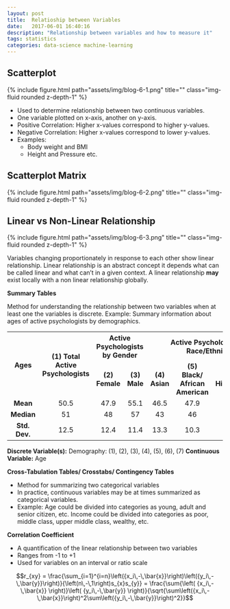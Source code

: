```yaml
---
layout: post
title:  Relatioship between Variables
date:   2017-06-01 16:40:16
description: "Relationship between variables and how to measure it"
tags: statistics
categories: data-science machine-learning
---
```


## Scatterplot

<div class="row justify-content-sm-center">
    <div class="col-sm mt-3 mt-md-0">
        {% include figure.html path="assets/img/blog-6-1.png" title="" class="img-fluid rounded z-depth-1" %}
    </div>
</div>

- Used to determine relationship between two continuous variables.
- One variable plotted on x-axis, another on y-axis.
- Positive Correlation: Higher x-values correspond to higher y-values.
- Negative Correlation: Higher x-values correspond to lower y-values.
- Examples:
    - Body weight and BMI
    - Height and Pressure etc.

## Scatterplot Matrix

<div class="row justify-content-sm-center">
    <div class="col-sm mt-3 mt-md-0">
        {% include figure.html path="assets/img/blog-6-2.png" title="" class="img-fluid rounded z-depth-1" %}
    </div>
</div>

## Linear vs Non-Linear Relationship

<div class="row justify-content-sm-center">
    <div class="col-sm mt-3 mt-md-0">
        {% include figure.html path="assets/img/blog-6-3.png" title="" class="img-fluid rounded z-depth-1" %}
    </div>
</div>

Variables changing proportionately in response to each other show linear relationship. Linear relationship is an abstract concept it depends what can be called linear and what can’t in a given context. A linear relationship **may** exist locally with a non linear relationship globally.

**Summary Tables**

Method for understanding the relationship between two variables when at least one the variables is discrete.
Example: Summary information about ages of active psychologists by demographics.


<table  style="width:100%">
<tr>
<th rowspan="2" style="text-align:center"><strong>Ages</strong></th>
<th rowspan="2" style="text-align:center"><strong>(1) Total Active Psychologists</strong></th>
<th colspan="2" style="text-align:center"><strong>Active Psychologists by Gender</strong></th>
<th colspan="4" style="text-align:center"><strong>Active Psychologists by Race/Ethnicity</strong></th>
</tr>
<tr>
<td style="text-align:center"><strong>(2) Female</strong></td>
<td style="text-align:center"><strong>(3) Male</strong></td>
<td style="text-align:center"><strong>(4) Asian</strong></td>
<td style="text-align:center"><strong>(5) Black/ African American</strong></td>
<td style="text-align:center"><strong>(6) Hispanic</strong></td>
<td style="text-align:center"><strong>(7) White</strong></td>
</tr>
<tr>
<td style="text-align:center"><strong>Mean</strong></td>
<td style="text-align:center">50.5</td>
<td style="text-align:center">47.9</td>
<td style="text-align:center">55.1</td>
<td style="text-align:center">46.5</td>
<td style="text-align:center">47.9</td>
<td style="text-align:center">46.4</td>
<td style="text-align:center">51.1</td>
</tr>
<tr>
<td style="text-align:center"><strong>Median</strong></td>
<td style="text-align:center">51</td>
<td style="text-align:center">48</td>
<td style="text-align:center">57</td>
<td style="text-align:center">43</td>
<td style="text-align:center">46</td>
<td style="text-align:center">44</td>
<td style="text-align:center">53</td>
</tr>
<tr>
<td style="text-align:center"><strong>Std. Dev.</strong></td>
<td style="text-align:center">12.5</td>
<td style="text-align:center">12.4</td>
<td style="text-align:center">11.4</td>
<td style="text-align:center">13.3</td>
<td style="text-align:center">10.3</td>
<td style="text-align:center">11.2</td>
<td style="text-align:center">12.6</td>
</tr>
</table>

**Discrete Variable(s):** Demography: (1), (2), (3), (4), (5), (6), (7)
**Continuous Variable:** Age

**Cross-Tabulation Tables/ Crosstabs/ Contingency Tables**

- Method for summarizing two categorical variables
- In practice, continuous variables may be at times summarized as categorical variables.
- Example: Age could be divided into categories as young, adult and senior citizen, etc. Income could be divided into categories as poor, middle class, upper middle class, wealthy, etc.

**Correlation Coefficient**

- A quantification of the linear relationship between two variables
- Ranges from -1 to +1
- Used for variables on an interval or ratio scale


$$r_{xy} = \frac{\sum_{i=1}^{i=n}\left({x_i\,-\,\bar{x}}\right)\left({y_i\,-\,\bar{y}}\right)}{\left(n\,-\,1\right)s_{x}s_{y}}
 = \frac{\sum{\left( {x_i\,-\,\bar{x}} \right)}\left( {y_i\,-\,\bar{y}} \right)}{\sqrt{\sum\left({x_i\,-\,\bar{x}}\right)^2\sum\left({y_i\,-\,\bar{y}}\right)^2}}$$

